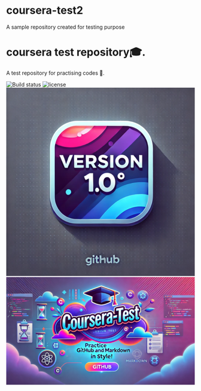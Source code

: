 # coursera-test2
A sample repository created for testing purpose
 
# coursera test repository🎓.
A test repository for practising codes 🌟.

![Build
status](http://img.shields.io/badge/build-passing-brightgreen)
![license](http://img.shields.io/badge/license=MUJ-blue)
![project logo](https://github.com/Techtosh-sh/coursera-test/blob/main/version%20logo.png?raw=true)
![banner](https://github.com/Techtosh-sh/coursera-test/blob/main/bannercoursera.png?raw=true)
